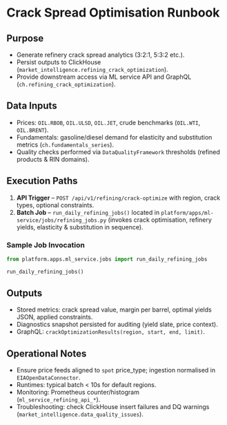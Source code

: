 # Crack Spread Optimisation Runbook

## Purpose
- Generate refinery crack spread analytics (3:2:1, 5:3:2 etc.).
- Persist outputs to ClickHouse (`market_intelligence.refining_crack_optimization`).
- Provide downstream access via ML service API and GraphQL (`ch.refining_crack_optimization`).

## Data Inputs
- Prices: `OIL.RBOB`, `OIL.ULSD`, `OIL.JET`, crude benchmarks (`OIL.WTI`, `OIL.BRENT`).
- Fundamentals: gasoline/diesel demand for elasticity and substitution metrics (`ch.fundamentals_series`).
- Quality checks performed via `DataQualityFramework` thresholds (refined products & RIN domains).

## Execution Paths
1. **API Trigger** – `POST /api/v1/refining/crack-optimize` with region, crack types, optional constraints.
2. **Batch Job** – `run_daily_refining_jobs()` located in `platform/apps/ml-service/jobs/refining_jobs.py` (invokes crack optimisation, refinery yields, elasticity & substitution in sequence).

### Sample Job Invocation
```python
from platform.apps.ml_service.jobs import run_daily_refining_jobs

run_daily_refining_jobs()
```

## Outputs
- Stored metrics: crack spread value, margin per barrel, optimal yields JSON, applied constraints.
- Diagnostics snapshot persisted for auditing (yield slate, price context).
- GraphQL: `crackOptimizationResults(region, start, end, limit)`.

## Operational Notes
- Ensure price feeds aligned to `spot` price_type; ingestion normalised in `EIAOpenDataConnector`.
- Runtimes: typical batch < 10s for default regions.
- Monitoring: Prometheus counter/histogram (`ml_service_refining_api_*`).
- Troubleshooting: check ClickHouse insert failures and DQ warnings (`market_intelligence.data_quality_issues`).

